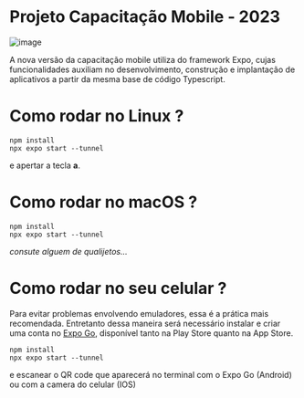 # Projeto Capacitação Mobile - 2023

![image](https://github.com/rafaaels2/expo-init/assets/104213060/5142957b-8517-43fc-8b10-b6a4649593f6)

A nova versão da capacitação mobile utiliza do framework Expo, cujas funcionalidades auxiliam no desenvolvimento, construção e implantação de aplicativos a partir da mesma base de código Typescript.

# Como rodar no Linux ?
```
npm install
npx expo start --tunnel
```
e apertar a tecla **a**.

# Como rodar no macOS ?
```
npm install
npx expo start --tunnel
```
*consute alguem de qualijetos...*

# Como rodar no seu celular ?
Para evitar problemas envolvendo emuladores, essa é a prática mais recomendada. Entretanto dessa maneira será necessário instalar e criar uma conta no [Expo Go](https://expo.dev/client), disponível tanto na Play Store quanto na App Store.
```
npm install
npx expo start --tunnel
```
e escanear o QR code que aparecerá no terminal com o Expo Go (Android) ou com a camera do celular (IOS)